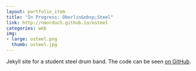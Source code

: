 ```yaml
---
layout: portfolio_item
title: "In Progress: Oberlin&nbsp;Steel"
link: http://nmorduch.github.io/osteel
categories: web
img: 
- large: osteel.png
  thumb: osteel.jpg
---
```


Jekyll site for a student steel drum band. The code can be seen [on GitHub](https://github.com/nmorduch/osteel/).
